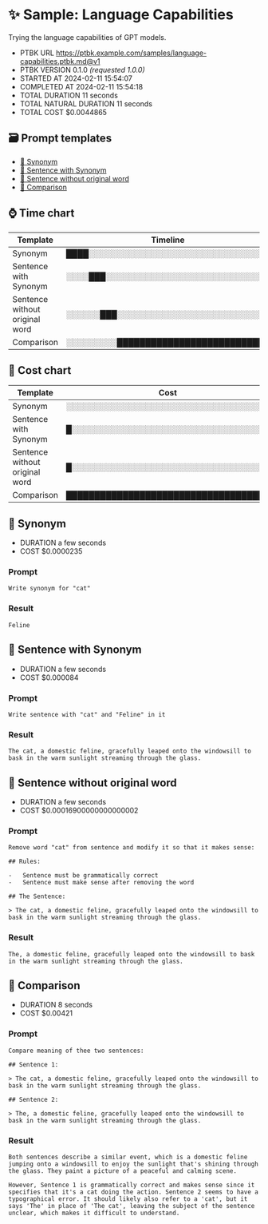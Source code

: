 # ✨ Sample: Language Capabilities

Trying the language capabilities of GPT models.

-   PTBK URL https://ptbk.example.com/samples/language-capabilities.ptbk.md@v1
-   PTBK VERSION 0.1.0 _(requested 1.0.0)_
-   STARTED AT 2024-02-11 15:54:07
-   COMPLETED AT 2024-02-11 15:54:18
-   TOTAL DURATION 11 seconds
-   TOTAL NATURAL DURATION 11 seconds
-   TOTAL COST $0.0044865

## 🗃 Prompt templates

-   [💬 Synonym](#-synonym)
-   [💬 Sentence with Synonym](#-sentence-with-synonym)
-   [💬 Sentence without original word](#-sentence-without-original-word)
-   [💬 Comparison](#-comparison)

## ⌚ Time chart

| Template                       | Timeline                             |
| ------------------------------ | ------------------------------------ |
| Synonym                        | ████░░░░░░░░░░░░░░░░░░░░░░░░░░░░░░░░ |
| Sentence with Synonym          | ░░░░███░░░░░░░░░░░░░░░░░░░░░░░░░░░░░ |
| Sentence without original word | ░░░░░░███░░░░░░░░░░░░░░░░░░░░░░░░░░░ |
| Comparison                     | ░░░░░░░░░███████████████████████████ |

## 💸 Cost chart

| Template                       | Cost                                 |
| ------------------------------ | ------------------------------------ |
| Synonym                        | ░░░░░░░░░░░░░░░░░░░░░░░░░░░░░░░░░░░░ |
| Sentence with Synonym          | █░░░░░░░░░░░░░░░░░░░░░░░░░░░░░░░░░░░ |
| Sentence without original word | █░░░░░░░░░░░░░░░░░░░░░░░░░░░░░░░░░░░ |
| Comparison                     | ████████████████████████████████████ |

## 💬 Synonym

-   DURATION a few seconds
-   COST $0.0000235

### Prompt

```
Write synonym for "cat"
```

### Result

```
Feline
```

## 💬 Sentence with Synonym

-   DURATION a few seconds
-   COST $0.000084

### Prompt

```
Write sentence with "cat" and "Feline" in it
```

### Result

```
The cat, a domestic feline, gracefully leaped onto the windowsill to bask in the warm sunlight streaming through the glass.
```

## 💬 Sentence without original word

-   DURATION a few seconds
-   COST $0.00016900000000000002

### Prompt

```
Remove word "cat" from sentence and modify it so that it makes sense:

## Rules:

-   Sentence must be grammatically correct
-   Sentence must make sense after removing the word

## The Sentence:

> The cat, a domestic feline, gracefully leaped onto the windowsill to bask in the warm sunlight streaming through the glass.
```

### Result

```
The, a domestic feline, gracefully leaped onto the windowsill to bask in the warm sunlight streaming through the glass.
```

## 💬 Comparison

-   DURATION 8 seconds
-   COST $0.00421

### Prompt

```
Compare meaning of thee two sentences:

## Sentence 1:

> The cat, a domestic feline, gracefully leaped onto the windowsill to bask in the warm sunlight streaming through the glass.

## Sentence 2:

> The, a domestic feline, gracefully leaped onto the windowsill to bask in the warm sunlight streaming through the glass.
```

### Result

```
Both sentences describe a similar event, which is a domestic feline jumping onto a windowsill to enjoy the sunlight that's shining through the glass. They paint a picture of a peaceful and calming scene.

However, Sentence 1 is grammatically correct and makes sense since it specifies that it's a cat doing the action. Sentence 2 seems to have a typographical error. It should likely also refer to a 'cat', but it says 'The' in place of 'The cat', leaving the subject of the sentence unclear, which makes it difficult to understand.
```
